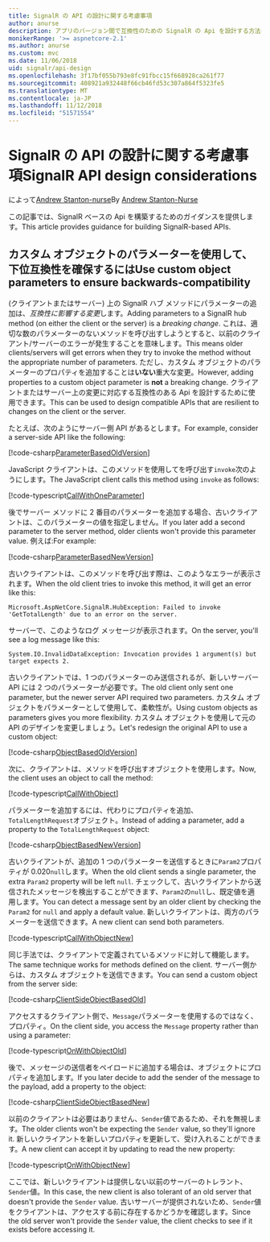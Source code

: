 ```yaml
---
title: SignalR の API の設計に関する考慮事項
author: anurse
description: アプリのバージョン間で互換性のための SignalR の Api を設計する方法について説明します。
monikerRange: '>= aspnetcore-2.1'
ms.author: anurse
ms.custom: mvc
ms.date: 11/06/2018
uid: signalr/api-design
ms.openlocfilehash: 3f17bf055b793e8fc91fbcc15f668928ca261f77
ms.sourcegitcommit: 408921a932448f66cb46fd53c307a864f5323fe5
ms.translationtype: MT
ms.contentlocale: ja-JP
ms.lasthandoff: 11/12/2018
ms.locfileid: "51571554"
---
```

# <a name="signalr-api-design-considerations"></a><span data-ttu-id="30a6c-103">SignalR の API の設計に関する考慮事項</span><span class="sxs-lookup"><span data-stu-id="30a6c-103">SignalR API design considerations</span></span>

<span data-ttu-id="30a6c-104">によって[Andrew Stanton-nurse](https://twitter.com/anurse)</span><span class="sxs-lookup"><span data-stu-id="30a6c-104">By [Andrew Stanton-Nurse](https://twitter.com/anurse)</span></span>

<span data-ttu-id="30a6c-105">この記事では、SignalR ベースの Api を構築するためのガイダンスを提供します。</span><span class="sxs-lookup"><span data-stu-id="30a6c-105">This article provides guidance for building SignalR-based APIs.</span></span>

## <a name="use-custom-object-parameters-to-ensure-backwards-compatibility"></a><span data-ttu-id="30a6c-106">カスタム オブジェクトのパラメーターを使用して、下位互換性を確保するには</span><span class="sxs-lookup"><span data-stu-id="30a6c-106">Use custom object parameters to ensure backwards-compatibility</span></span>

<span data-ttu-id="30a6c-107">(クライアントまたはサーバー) 上の SignalR ハブ メソッドにパラメーターの追加は、*互換性に影響する変更*します。</span><span class="sxs-lookup"><span data-stu-id="30a6c-107">Adding parameters to a SignalR hub method (on either the client or the server) is a *breaking change*.</span></span> <span data-ttu-id="30a6c-108">これは、適切な数のパラメーターのないメソッドを呼び出すしようとすると、以前のクライアント/サーバーのエラーが発生することを意味します。</span><span class="sxs-lookup"><span data-stu-id="30a6c-108">This means older clients/servers will get errors when they try to invoke the method without the appropriate number of parameters.</span></span> <span data-ttu-id="30a6c-109">ただし、カスタム オブジェクトのパラメーターのプロパティを追加することは**いない**重大な変更。</span><span class="sxs-lookup"><span data-stu-id="30a6c-109">However, adding properties to a custom object parameter is **not** a breaking change.</span></span> <span data-ttu-id="30a6c-110">クライアントまたはサーバー上の変更に対応する互換性のある Api を設計するために使用できます。</span><span class="sxs-lookup"><span data-stu-id="30a6c-110">This can be used to design compatible APIs that are resilient to changes on the client or the server.</span></span>

<span data-ttu-id="30a6c-111">たとえば、次のようにサーバー側 API があるとします。</span><span class="sxs-lookup"><span data-stu-id="30a6c-111">For example, consider a server-side API like the following:</span></span>

[!code-csharp[ParameterBasedOldVersion](api-design/sample/Samples.cs?name=ParameterBasedOldVersion)]

<span data-ttu-id="30a6c-112">JavaScript クライアントは、このメソッドを使用してを呼び出す`invoke`次のようにします。</span><span class="sxs-lookup"><span data-stu-id="30a6c-112">The JavaScript client calls this method using `invoke` as follows:</span></span>

[!code-typescript[CallWithOneParameter](api-design/sample/Samples.ts?name=CallWithOneParameter)]

<span data-ttu-id="30a6c-113">後でサーバー メソッドに 2 番目のパラメーターを追加する場合、古いクライアントは、このパラメーターの値を指定しません。</span><span class="sxs-lookup"><span data-stu-id="30a6c-113">If you later add a second parameter to the server method, older clients won't provide this parameter value.</span></span> <span data-ttu-id="30a6c-114">例えば:</span><span class="sxs-lookup"><span data-stu-id="30a6c-114">For example:</span></span>

[!code-csharp[ParameterBasedNewVersion](api-design/sample/Samples.cs?name=ParameterBasedNewVersion)]

<span data-ttu-id="30a6c-115">古いクライアントは、このメソッドを呼び出す際は、このようなエラーが表示されます。</span><span class="sxs-lookup"><span data-stu-id="30a6c-115">When the old client tries to invoke this method, it will get an error like this:</span></span>

```
Microsoft.AspNetCore.SignalR.HubException: Failed to invoke 'GetTotalLength' due to an error on the server.
```

<span data-ttu-id="30a6c-116">サーバーで、このようなログ メッセージが表示されます。</span><span class="sxs-lookup"><span data-stu-id="30a6c-116">On the server, you'll see a log message like this:</span></span>

```
System.IO.InvalidDataException: Invocation provides 1 argument(s) but target expects 2.
```

<span data-ttu-id="30a6c-117">古いクライアントでは、1 つのパラメーターのみ送信されるが、新しいサーバー API には 2 つのパラメーターが必要です。</span><span class="sxs-lookup"><span data-stu-id="30a6c-117">The old client only sent one parameter, but the newer server API required two parameters.</span></span> <span data-ttu-id="30a6c-118">カスタム オブジェクトをパラメーターとして使用して、柔軟性が。</span><span class="sxs-lookup"><span data-stu-id="30a6c-118">Using custom objects as parameters gives you more flexibility.</span></span> <span data-ttu-id="30a6c-119">カスタム オブジェクトを使用して元の API のデザインを変更しましょう。</span><span class="sxs-lookup"><span data-stu-id="30a6c-119">Let's redesign the original API to use a custom object:</span></span>

[!code-csharp[ObjectBasedOldVersion](api-design/sample/Samples.cs?name=ObjectBasedOldVersion)]

<span data-ttu-id="30a6c-120">次に、クライアントは、メソッドを呼び出すオブジェクトを使用します。</span><span class="sxs-lookup"><span data-stu-id="30a6c-120">Now, the client uses an object to call the method:</span></span>

[!code-typescript[CallWithObject](api-design/sample/Samples.ts?name=CallWithObject)]

<span data-ttu-id="30a6c-121">パラメーターを追加するには、代わりにプロパティを追加、`TotalLengthRequest`オブジェクト。</span><span class="sxs-lookup"><span data-stu-id="30a6c-121">Instead of adding a parameter, add a property to the `TotalLengthRequest` object:</span></span>

[!code-csharp[ObjectBasedNewVersion](api-design/sample/Samples.cs?name=ObjectBasedNewVersion&highlight=4,9-13)]

<span data-ttu-id="30a6c-122">古いクライアントが、追加の 1 つのパラメーターを送信するときに`Param2`プロパティが 0.020`null`します。</span><span class="sxs-lookup"><span data-stu-id="30a6c-122">When the old client sends a single parameter, the extra `Param2` property will be left `null`.</span></span> <span data-ttu-id="30a6c-123">チェックして、古いクライアントから送信されたメッセージを検出することができます、`Param2`の`null`し、既定値を適用します。</span><span class="sxs-lookup"><span data-stu-id="30a6c-123">You can detect a message sent by an older client by checking the `Param2` for `null` and apply a default value.</span></span> <span data-ttu-id="30a6c-124">新しいクライアントは、両方のパラメーターを送信できます。</span><span class="sxs-lookup"><span data-stu-id="30a6c-124">A new client can send both parameters.</span></span>

[!code-typescript[CallWithObjectNew](api-design/sample/Samples.ts?name=CallWithObjectNew)]

<span data-ttu-id="30a6c-125">同じ手法では、クライアントで定義されているメソッドに対して機能します。</span><span class="sxs-lookup"><span data-stu-id="30a6c-125">The same technique works for methods defined on the client.</span></span> <span data-ttu-id="30a6c-126">サーバー側からは、カスタム オブジェクトを送信できます。</span><span class="sxs-lookup"><span data-stu-id="30a6c-126">You can send a custom object from the server side:</span></span>

[!code-csharp[ClientSideObjectBasedOld](api-design/sample/Samples.cs?name=ClientSideObjectBasedOld)]

<span data-ttu-id="30a6c-127">アクセスするクライアント側で、`Message`パラメーターを使用するのではなく、プロパティ。</span><span class="sxs-lookup"><span data-stu-id="30a6c-127">On the client side, you access the `Message` property rather than using a parameter:</span></span>

[!code-typescript[OnWithObjectOld](api-design/sample/Samples.ts?name=OnWithObjectOld)]

<span data-ttu-id="30a6c-128">後で、メッセージの送信者をペイロードに追加する場合は、オブジェクトにプロパティを追加します。</span><span class="sxs-lookup"><span data-stu-id="30a6c-128">If you later decide to add the sender of the message to the payload, add a property to the object:</span></span>

[!code-csharp[ClientSideObjectBasedNew](api-design/sample/Samples.cs?name=ClientSideObjectBasedNew&highlight=5)]

<span data-ttu-id="30a6c-129">以前のクライアントは必要はありません、`Sender`値であるため、それを無視します。</span><span class="sxs-lookup"><span data-stu-id="30a6c-129">The older clients won't be expecting the `Sender` value, so they'll ignore it.</span></span> <span data-ttu-id="30a6c-130">新しいクライアントを新しいプロパティを更新して、受け入れることができます。</span><span class="sxs-lookup"><span data-stu-id="30a6c-130">A new client can accept it by updating to read the new property:</span></span>

[!code-typescript[OnWithObjectNew](api-design/sample/Samples.ts?name=OnWithObjectNew&highlight=2-5)]

<span data-ttu-id="30a6c-131">ここでは、新しいクライアントは提供しない以前のサーバーのトレラント、`Sender`値。</span><span class="sxs-lookup"><span data-stu-id="30a6c-131">In this case, the new client is also tolerant of an old server that doesn't provide the `Sender` value.</span></span> <span data-ttu-id="30a6c-132">古いサーバーが提供されないため、`Sender`値をクライアントは、アクセスする前に存在するかどうかを確認します。</span><span class="sxs-lookup"><span data-stu-id="30a6c-132">Since the old server won't provide the `Sender` value, the client checks to see if it exists before accessing it.</span></span>
